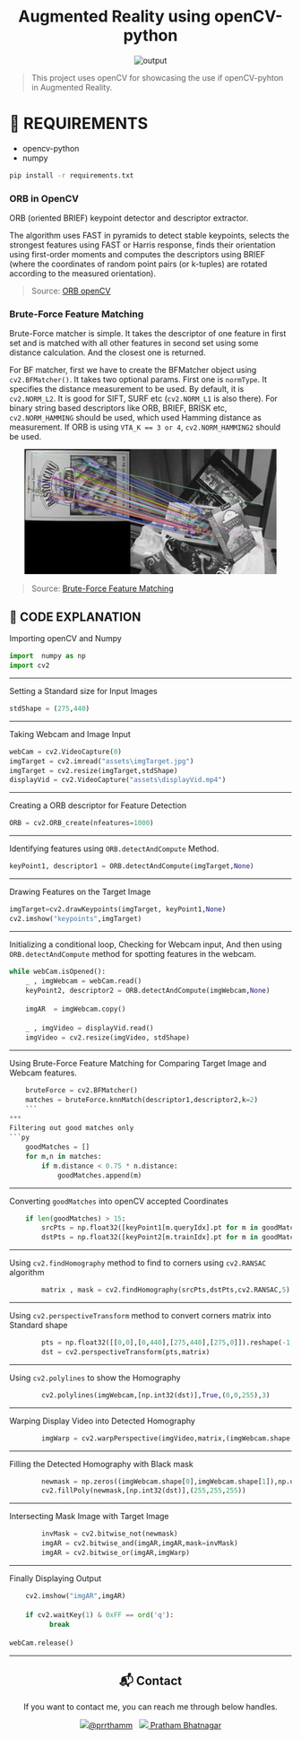 <div align="center">
  <h1> Augmented Reality using openCV-python</h1>
  <img alt="output" src="assets/output.gif" />
 </div>

> This project uses openCV for showcasing the use if openCV-pyhton in Augmented Reality.


# 💾 REQUIREMENTS
+ opencv-python
+ numpy

```bash
pip install -r requirements.txt
```

### ORB in OpenCV
ORB (oriented BRIEF) keypoint detector and descriptor extractor.

The algorithm uses FAST in pyramids to detect stable keypoints, selects the strongest features using FAST or Harris response, finds their orientation using first-order moments and computes the descriptors using BRIEF (where the coordinates of random point pairs (or k-tuples) are rotated according to the measured orientation).

> Source: [ORB openCV](https://docs.opencv.org/3.4/db/d95/classcv_1_1ORB.html)

### Brute-Force Feature Matching
Brute-Force matcher is simple. It takes the descriptor of one feature in first set and is matched with all other features in second set using some distance calculation. And the closest one is returned.

For BF matcher, first we have to create the BFMatcher object using `cv2.BFMatcher()`. It takes two optional params. First one is `normType`. It specifies the distance measurement to be used. By default, it is `cv2.NORM_L2`. It is good for SIFT, SURF etc (`cv2.NORM_L1` is also there). For binary string based descriptors like ORB, BRIEF, BRISK etc, `cv2.NORM_HAMMING` should be used, which used Hamming distance as measurement. If ORB is using `VTA_K == 3 or 4`, `cv2.NORM_HAMMING2` should be used.
<div align="center">

  <img alt="BF" src="assets/bruteforce.jpg" />
 </div>

> Source: [Brute-Force Feature Matching](https://opencv24-python-tutorials.readthedocs.io/en/latest/py_tutorials/py_feature2d/py_matcher/py_matcher.html)






## 📝 CODE EXPLANATION

Importing openCV and Numpy
```py
import  numpy as np
import cv2
```
***
Setting a Standard size for Input Images
```py
stdShape = (275,440)
```
***
Taking Webcam and Image Input
```py
webCam = cv2.VideoCapture(0)
imgTarget = cv2.imread("assets\imgTarget.jpg")
imgTarget = cv2.resize(imgTarget,stdShape)
displayVid = cv2.VideoCapture("assets\displayVid.mp4")
```
***
Creating a ORB descriptor for Feature Detection
```py
ORB = cv2.ORB_create(nfeatures=1000)
```
***
Identifying features using `ORB.detectAndCompute` Method.
```py
keyPoint1, descriptor1 = ORB.detectAndCompute(imgTarget,None)
```
***
Drawing Features on the Target Image 
```py
imgTarget=cv2.drawKeypoints(imgTarget, keyPoint1,None) 
cv2.imshow("keypoints",imgTarget)
```
***
Initializing a conditional loop, Checking for Webcam input, And then using `ORB.detectAndCompute` method for spotting features in the webcam.
```py
while webCam.isOpened():
    _ , imgWebcam = webCam.read()  
    keyPoint2, descriptor2 = ORB.detectAndCompute(imgWebcam,None) 
    
    imgAR  = imgWebcam.copy()
    
    _ , imgVideo = displayVid.read()
    imgVideo = cv2.resize(imgVideo, stdShape)
```
***
Using Brute-Force Feature Matching for Comparing Target Image and Webcam features.
```py
    bruteForce = cv2.BFMatcher()
    matches = bruteForce.knnMatch(descriptor1,descriptor2,k=2)
    ```
***
Filtering out good matches only 
```py
    goodMatches = []
    for m,n in matches:
        if m.distance < 0.75 * n.distance:
            goodMatches.append(m)
```
***
Converting `goodMatches` into openCV accepted Coordinates
```py                 
    if len(goodMatches) > 15:
        srcPts = np.float32([keyPoint1[m.queryIdx].pt for m in goodMatches]).reshape(-1,1,2)
        dstPts = np.float32([keyPoint2[m.trainIdx].pt for m in goodMatches]).reshape(-1,1,2)
```
***
Using `cv2.findHomography` method to find to corners using `cv2.RANSAC` algorithm
```py
        matrix , mask = cv2.findHomography(srcPts,dstPts,cv2.RANSAC,5)
```
***
Using `cv2.perspectiveTransform` method to convert corners matrix into Standard shape
```py  
        pts = np.float32([[0,0],[0,440],[275,440],[275,0]]).reshape(-1,1,2)
        dst = cv2.perspectiveTransform(pts,matrix)
```
***
Using `cv2.polylines` to show the Homography
```py
        cv2.polylines(imgWebcam,[np.int32(dst)],True,(0,0,255),3)
```
***
Warping Display Video into Detected Homography
```py       
        imgWarp = cv2.warpPerspective(imgVideo,matrix,(imgWebcam.shape[1],imgWebcam.shape[0]))
```  
***
Filling the Detected Homography with Black mask
```py      
        newmask = np.zeros((imgWebcam.shape[0],imgWebcam.shape[1]),np.uint8)
        cv2.fillPoly(newmask,[np.int32(dst)],(255,255,255))
```
***
Intersecting Mask Image with  Target Image
```py      
        invMask = cv2.bitwise_not(newmask)
        imgAR = cv2.bitwise_and(imgAR,imgAR,mask=invMask)
        imgAR = cv2.bitwise_or(imgAR,imgWarp)
```
***
Finally Displaying Output   
```py
    cv2.imshow("imgAR",imgAR)
    
    if cv2.waitKey(1) & 0xFF == ord('q'):
          break

webCam.release()
```
***

<div align = "center">
<h2>📬 Contact</h2>

If you want to contact me, you can reach me through below handles.

<a href="https://twitter.com/prrthamm"><img src="https://upload.wikimedia.org/wikipedia/fr/thumb/c/c8/Twitter_Bird.svg/1200px-Twitter_Bird.svg.png" width="25">@prrthamm</img></a>&nbsp;&nbsp; <a href="https://www.linkedin.com/in/pratham-bhatnagar/"><img src="https://www.felberpr.com/wp-content/uploads/linkedin-logo.png" width="25"> Pratham Bhatnagar</img></a>

</div>